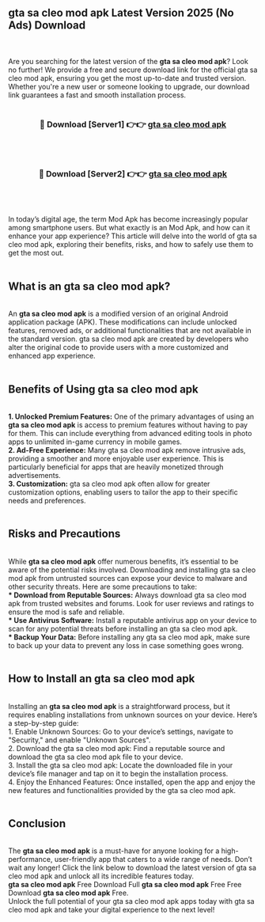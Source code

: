 ## gta sa cleo mod apk Latest Version 2025 (No Ads) Download
<br><br>
Are you searching for the latest version of the <strong>gta sa cleo mod apk</strong>? Look no further! We provide a free and secure download link for the official gta sa cleo mod apk, ensuring you get the most up-to-date and trusted version. Whether you're a new user or someone looking to upgrade, our download link guarantees a fast and smooth installation process.
<br>
<br>
<div align="center">
<h3>🔴 Download [Server1] 👉👉 <a href="https://modyolo.store/gta_sa_cleo_mod_apk">gta sa cleo mod apk</a></h3><br>
<br>
<h3>🔴 Download [Server2] 👉👉 <a href="https://modyolo.store/gta_sa_cleo_mod_apk">gta sa cleo mod apk</a></h3><br>
</div>
<br>
<br>
In today’s digital age, the term Mod Apk has become increasingly popular among smartphone users. But what exactly is an Mod Apk, and how can it enhance your app experience? This article will delve into the world of gta sa cleo mod apk, exploring their benefits, risks, and how to safely use them to get the most out.
<br>
<br>
<h2>What is an gta sa cleo mod apk?</h2>
<br>
An <strong>gta sa cleo mod apk</strong> is a modified version of an original Android application package (APK). These modifications can include unlocked features, removed ads, or additional functionalities that are not available in the standard version. gta sa cleo mod apk are created by developers who alter the original code to provide users with a more customized and enhanced app experience.
<br>
<br>
<h2>Benefits of Using gta sa cleo mod apk</h2>
<br>
<strong> 1. Unlocked Premium Features:</strong> One of the primary advantages of using an <strong>gta sa cleo mod apk</strong> is access to premium features without having to pay for them. This can include everything from advanced editing tools in photo apps to unlimited in-game currency in mobile games.
<br>
<strong> 2. Ad-Free Experience:</strong> Many gta sa cleo mod apk remove intrusive ads, providing a smoother and more enjoyable user experience. This is particularly beneficial for apps that are heavily monetized through advertisements.
<br>
<strong> 3. Customization:</strong> gta sa cleo mod apk often allow for greater customization options, enabling users to tailor the app to their specific needs and preferences.
<br>
<br>
<h2>Risks and Precautions</h2>
<br>
While <strong>gta sa cleo mod apk</strong> offer numerous benefits, it’s essential to be aware of the potential risks involved. Downloading and installing gta sa cleo mod apk from untrusted sources can expose your device to malware and other security threats. Here are some precautions to take:
<br>
<strong> * Download from Reputable Sources:</strong> Always download gta sa cleo mod apk from trusted websites and forums. Look for user reviews and ratings to ensure the mod is safe and reliable.
<br>
<strong> * Use Antivirus Software:</strong> Install a reputable antivirus app on your device to scan for any potential threats before installing an gta sa cleo mod apk.
<br>
<strong> * Backup Your Data:</strong> Before installing any gta sa cleo mod apk, make sure to back up your data to prevent any loss in case something goes wrong.
<br>
<br>
<h2>How to Install an gta sa cleo mod apk</h2>
<br>
Installing an <strong>gta sa cleo mod apk</strong> is a straightforward process, but it requires enabling installations from unknown sources on your device. Here’s a step-by-step guide:
<br>
 1. Enable Unknown Sources: Go to your device’s settings, navigate to "Security," and enable "Unknown Sources".
<br>
 2. Download the gta sa cleo mod apk: Find a reputable source and download the gta sa cleo mod apk file to your device.
<br>
 3. Install the gta sa cleo mod apk: Locate the downloaded file in your device’s file manager and tap on it to begin the installation process.
<br>
 4. Enjoy the Enhanced Features: Once installed, open the app and enjoy the new features and functionalities provided by the gta sa cleo mod apk.
<br>
<br>
<h2><strong>Conclusion</strong></h2>
<br>
The <strong>gta sa cleo mod apk</strong> is a must-have for anyone looking for a high-performance, user-friendly app that caters to a wide range of needs. Don’t wait any longer! Click the link below to download the latest version of gta sa cleo mod apk and unlock all its incredible features today.
<br>
<strong>gta sa cleo mod apk</strong> Free Download Full <strong>gta sa cleo mod apk</strong> Free Free Download <strong>gta sa cleo mod apk</strong> Free.
<br>
Unlock the full potential of your gta sa cleo mod apk apps today with gta sa cleo mod apk and take your digital experience to the next level!

